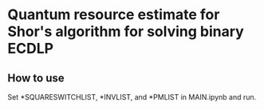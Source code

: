 # Quantum resource estimate for Shor's algorithm for solving binary ECDLP

## How to use

Set *SQUARESWITCHLIST, *INVLIST, and *PMLIST in MAIN.ipynb and run.
